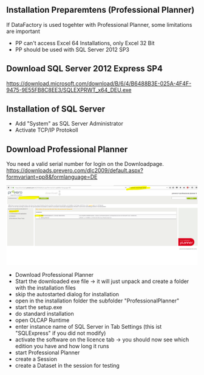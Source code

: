 ## Installation Preparemtens (Professional Planner)
If DataFactory is used togehter with Professional Planner, some limitations are important
* PP can't access Excel 64 Installations, only Excel 32 Bit
* PP should be used with SQL Server 2012 SP3

## Download SQL Server 2012 Express SP4
https://download.microsoft.com/download/B/6/4/B6488B3E-025A-4F4F-9475-9E55FB8C8EE3/SQLEXPRWT_x64_DEU.exe

## Installation of SQL Server
* Add "System" as SQL Server Administrator
* Activate TCP/IP Protokoll



## Download Professional Planner
You need a valid serial number for login on the Downloadpage.  
https://downloads.prevero.com/dlc2009/default.aspx?formvariant=pp8&formlanguage=DE
  
![PP](images/Download_PP.PNG)

* Download Professional Planner 
* Start the downloaded exe file -> it will just unpack and create a folder with the installation files
* skip the autostarted dialog for installation
* open in the installation folder the subfolder "ProfessionalPlanner"
* start the setup.exe
* do standard installation
* open OLCAP Runtime
* enter instance name of SQL Server in Tab Settings (this ist "SQLExpress" if you did not modify)
* activate the software on the licence tab -> you should now see which edition you have and how long it runs
* start Professional Planner
* create a Session 
* create a Dataset in the session for testing
